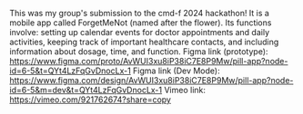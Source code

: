 This was my group's submission to the cmd-f 2024 hackathon! It is a mobile app called ForgetMeNot (named after the flower). Its functions involve: setting up calendar events for doctor appointments and daily activities, keeping track of important healthcare contacts, and including information about dosage, time, and function.
Figma link (prototype): https://www.figma.com/proto/AvWUI3xu8iP38iC7E8P9Mw/pill-app?node-id=6-5&t=QYt4LzFqGvDnocLx-1
Figma link (Dev Mode): https://www.figma.com/design/AvWUI3xu8iP38iC7E8P9Mw/pill-app?node-id=6-5&m=dev&t=QYt4LzFqGvDnocLx-1
Vimeo link: https://vimeo.com/921762674?share=copy

